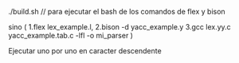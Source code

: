 

./build.sh // para ejecutar el bash de los comandos de flex y bison

sino  (
    1.flex lex_example.l,
    2.bison -d yacc_example.y
    3.gcc lex.yy.c yacc_example.tab.c -lfl -o mi_parser )

Ejecutar uno por uno en caracter descendente 

